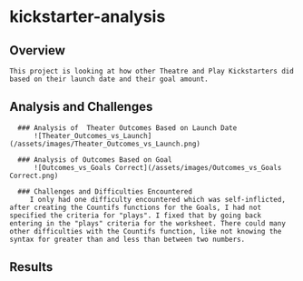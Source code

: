 # kickstarter-analysis
  ## Overview
    This project is looking at how other Theatre and Play Kickstarters did based on their launch date and their goal amount.

  ## Analysis and Challenges
  
      ### Analysis of  Theater Outcomes Based on Launch Date
          ![Theater_Outcomes_vs_Launch](/assets/images/Theater_Outcomes_vs_Launch.png)
          
      ### Analysis of Outcomes Based on Goal 
          ![Outcomes_vs_Goals Correct](/assets/images/Outcomes_vs_Goals Correct.png)
          
      ### Challenges and Difficulties Encountered
         I only had one difficulty encountered which was self-inflicted, after creating the Countifs functions for the Goals, I had not specified the criteria for "plays". I fixed that by going back entering in the "plays" criteria for the worksheet. There could many other difficulties with the Countifs function, like not knowing the syntax for greater than and less than between two numbers. 
         
   ## Results
      
      
          
          
      

